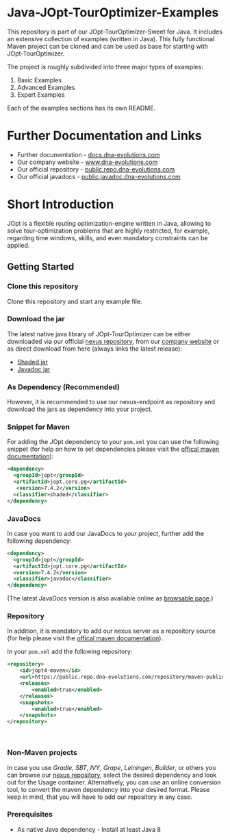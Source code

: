 # Java-JOpt-TourOptimizer-Examples
This repository is part of our JOpt-TourOptimizer-Sweet for Java. It includes an extensive collection of examples (written in Java). This fully functional Maven project can be cloned and can be used as base for starting with JOpt-TourOptimizer.

The project is roughly subdivided into three major types of examples:

1. Basic Examples
2. Advanced Examples
3. Expert Examples

Each of the examples sections has its own README.

# Further Documentation and Links

- Further documentation - <a href="https://docs.dna-evolutions.com" target="_blank">docs.dna-evolutions.com</a>
- Our company website - <a href="https://www.dna-evolutions.com" target="_blank">www.dna-evolutions.com</a>
- Our official repository - <a href="https://public.repo.dna-evolutions.com" target="_blank">public.repo.dna-evolutions.com</a>
- Our official javadocs - <a href="https://public.javadoc.dna-evolutions.com" target="_blank">public.javadoc.dna-evolutions.com</a>

# Short Introduction
JOpt is a flexible routing optimization-engine written in Java, allowing to solve tour-optimization problems that are highly restricted, for example, regarding time windows, skills, and even mandatory constraints can be applied.

## Getting Started

### Clone this repository
Clone this repository and start any example file.

### Download the jar
The latest native java library of JOpt-TourOptimizer can be either downloaded via our official
<a href="https://public.repo.dna-evolutions.com/#browse/browse:maven-releases" target="_blank">nexus repository</a>, from our <a href="https://www.dna-evolutions.com/" target="_blank">company website</a> or as direct download from here (always links the latest release):

- <a href="https://public.repo.dna-evolutions.com/service/rest/v1/search/assets/download?sort=version&repository=maven-releases&group=jopt&maven.artifactId=jopt.core.pg&maven.extension=jar&maven.classifier=shaded" target="_blank">Shaded jar</a>
- <a href="https://public.repo.dna-evolutions.com/service/rest/v1/search/assets/download?sort=version&repository=maven-releases&group=jopt&maven.artifactId=jopt.core.pg&maven.extension=jar&maven.classifier=javadoc" target="_blank">Javadoc jar</a>

### As Dependency (Recommended)
However, it is recommended to use our nexus-endpoint as repository and download the jars as dependency into your project.

### Snippet for Maven

For adding the JOpt dependency to your ``pom.xml`` you can use the following snippet (for help on how to set dependencies please visit the <a href="https://maven.apache.org/guides/introduction/introduction-to-dependency-mechanism.html" target="_blank">offical maven documentation</a>):


```xml
<dependency>
  <groupId>jopt</groupId>
  <artifactId>jopt.core.pg</artifactId>
   <version>7.4.2</version>
  <classifier>shaded</classifier>
</dependency>
```

### JavaDocs

In case you want to add our JavaDocs to your project, further add the following dependency:

```xml
<dependency>
  <groupId>jopt</groupId>
  <artifactId>jopt.core.pg</artifactId>
  <version>7.4.2</version>
  <classifier>javadoc</classifier>
</dependency>
```

(The latest JavaDocs version is also available online as <a href="https://public.javadoc.dna-evolutions.com/" target="_blank">browsable page</a>.)

### Repository

In addition, it is mandatory to add our nexus server as a repository source (for help please visit the <a href="https://maven.apache.org/guides/introduction/introduction-to-repositories.html" target="_blank">offical maven documentation</a>).

In your ``pom.xml`` add the following repository:

```xml
<repository>
	<id>jopt4-maven</id>
	<url>https://public.repo.dna-evolutions.com/repository/maven-public/</url>
	<releases>
		<enabled>true</enabled>
	</releases>
	<snapshots>
		<enabled>true</enabled>
	</snapshots>
</repository>
```

<br>

### Non-Maven projects

In case you use *Gradle*, *SBT*, *IVY*, *Grape*, *Leiningen*, *Builder*, or others you can browse our <a href="https://public.repo.dna-evolutions.com/#browse/browse:maven-releases" target="_blank">nexus repository</a>, select the desired dependency and look out for the Usage container. Alternatively, you can use an online conversion tool, to convert the maven dependency into your desired format. Please keep in mind, that you will have to add our repository in any case.


### Prerequisites

* As native Java dependency - Install at least Java 8

